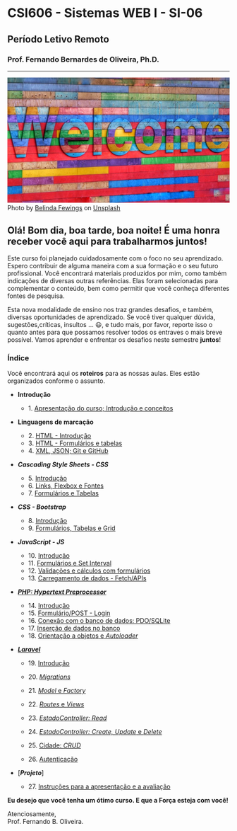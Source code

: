 # CSI606 - Sistemas WEB I - SI-06
## Período Letivo Remoto
### Prof. Fernando Bernardes de Oliveira, Ph.D.

---

![image](./img/belinda-fewings-6wAGwpsXHE0-unsplash.jpg)  
Photo by <a href="https://unsplash.com/@bel2000a?utm_source=unsplash&utm_medium=referral&utm_content=creditCopyText">Belinda Fewings</a> on <a href="https://unsplash.com/s/photos/belinda-fewings-welcome?utm_source=unsplash&utm_medium=referral&utm_content=creditCopyText">Unsplash</a>
  

## Olá! Bom dia, boa tarde, boa noite! É uma honra receber você aqui para trabalharmos juntos!  

Este curso foi planejado cuidadosamente com o foco no seu aprendizado. Espero contribuir de alguma maneira com a sua formação e o seu futuro profissional. Você encontrará materiais produzidos por mim, como também indicações de diversas outras referências. Elas foram selecionadas para complementar o conteúdo, bem como permitir que você conheça diferentes fontes de pesquisa.  

Esta nova modalidade de ensino nos traz grandes desafios, e também, diversas oportunidades de aprendizado. Se você tiver qualquer dúvida, sugestões,críticas, insultos \... :smiley:, e tudo mais, por favor, reporte isso o quanto antes para que possamos resolver todos os entraves o mais breve possível. Vamos aprender e enfrentar os desafios neste semestre **juntos**!  

### Índice

Você encontrará aqui os **roteiros** para as nossas aulas. Eles estão organizados conforme o assunto.

- **Introdução**
    - 1\. [Apresentação do curso; Introdução e conceitos](./001-roteiro-aula-01.md)

- **Linguagens de marcação**

    - 2\. [HTML - Introdução](./002-roteiro-aula-02-html.md)
    - 3\. [HTML - Formulários e tabelas](./003-roteiro-aula-03-html-forms-tables.md)
    - 4\. [XML, JSON; Git e GitHub](./004-roteiro-aula-04-ling-marcacoes-github.md)

- ***Cascading Style Sheets - CSS***

    - 5\. [Introdução](./005-roteiro-aula-05-css-introducao.md)
    - 6\. [Links, Flexbox e Fontes](./006-roteiro-aula-06-css-links-flexbox-fonts.md)
    - 7\. [Formulários e Tabelas](./007-roteiro-aula-07-css-forms-tables.md)

- ***CSS - Bootstrap*** 

    - 8\. [Introdução](./008-roteiro-aula-08-css-bs-introducao.md)
    - 9\. [Formulários, Tabelas e Grid](./009-roteiro-aula-09-css-bs-forms-tables-grid.md)

- ***JavaScript - JS*** 

    - 10\. [Introdução](./js/10-js-introducao.md)
    - 11\. [Formulários e Set Interval](./js/11-js-introducao-form-setinverval.md)
    - 12\. [Validações e cálculos com formulários](./js/12-js-calculo-validacao-form.md)
    - 13\. [Carregamento de dados - Fetch/APIs](./js/13-js-fetch-promise-api.md)

- [***PHP: Hypertext Preprocessor***](https://www.php.net/manual/en/faq.general.php#faq.general.acronym)

    - 14\. [Introdução](./php/014-php-introducao.md)
    - 15\. [Formulário/POST - Login](./php/015-php-form-login-post.md)
    - 16\. [Conexão com o banco de dados: PDO/SQLite](./php/016-php-database.md)
    - 17\. [Inserção de dados no banco](./php/017-php-database-insert.md)
    - 18\. [Orientação a objetos e *Autoloader*](./php/018-php-oop-autoloader.md)

- [***Laravel***](https://laravel.com/)

    - 19\. [Introdução](./laravel/019-laravel-introducao.md)
    - 20\. [*Migrations*](./laravel/020-laravel-migrations.md)
    - 21\. [*Model* e *Factory*](./laravel/021-laravel-model-factory.md)
    - 22\. [*Routes* e *Views*](./laravel/022-laravel-routes-views.md)

    - 23\. [*EstadoController: Read*](./laravel/023-laravel-controller-estados-index.md)
    - 24\. [*EstadoController: Create, Update* e *Delete*](./laravel/024-laravel-controller-estados-crud-final.md)
    - 25\. [Cidade: *CRUD*](./laravel/025-laravel-crud-cidades.md)
    - 26\. [Autenticação](./laravel/026-laravel-autenticacao.md)

- [***Projeto***]

    - 27\. [Instruções para a apresentação e a avaliação](./project/roteiro-trabalho-final.md)

**Eu desejo que você tenha um ótimo curso. E que a Força esteja com você!**
  
  
Atenciosamente,  
Prof. Fernando B. Oliveira.